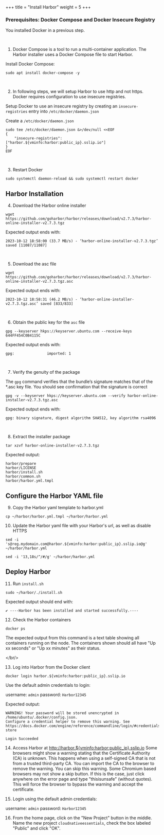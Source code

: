 +++
title = "Install Harbor"
weight = 5
+++

### Prerequisites: Docker Compose and Docker Insecure Registry

You installed Docker in a previous step.

<br/>

1. Docker Compose is a tool to run a multi-container application. The Harbor installer uses a Docker Compose file to start Harbor. 

Install Docker Compose:

```ctr:harbor
sudo apt install docker-compose -y
```

<br/>

2. In following steps, we will setup Harbor to use http and not https. Docker requires configuration to use insecure registries.

Setup Docker to use an insecure registry by creating an `insecure-registries` entry into `/etc/docker/daemon.json`

Create a `/etc/docker/daemon.json`

```ctr:harbor
sudo tee /etc/docker/daemon.json &>/dev/null <<EOF
{
    "insecure-registries": ["harbor.${vminfo:harbor:public_ip}.sslip.io"]
}
EOF
```

<br/>

3. Restart Docker

```ctr:harbor
sudo systemctl daemon-reload && sudo systemctl restart docker
```

## Harbor Installation

4. Download the Harbor online installer

```ctr:harbor
wget https://github.com/goharbor/harbor/releases/download/v2.7.3/harbor-online-installer-v2.7.3.tgz
```

Expected output ends with:

```shell
2023-10-12 18:58:00 (33.7 MB/s) - ‘harbor-online-installer-v2.7.3.tgz’ saved [11087/11087]
```

<br/>

5. Download the asc file

```ctr:harbor
wget https://github.com/goharbor/harbor/releases/download/v2.7.3/harbor-online-installer-v2.7.3.tgz.asc
```

Expected output ends with:

```shell
2023-10-12 18:58:31 (46.2 MB/s) - ‘harbor-online-installer-v2.7.3.tgz.asc’ saved [833/833]
```

<br/>

6. Obtain the public key for the `asc` file

```ctr:harbor
gpg --keyserver hkps://keyserver.ubuntu.com --receive-keys 644FF454C0B4115C
```

Expected output ends with:

```shell
gpg:               imported: 1
```

<br/>

7. Verify the genuity of the package

The `gpg` command verifies that the bundle’s signature matches that of the *.asc key file. You should see confirmation that the signature is correct

```ctr:harbor
gpg -v --keyserver hkps://keyserver.ubuntu.com --verify harbor-online-installer-v2.7.3.tgz.asc
```

Expected output ends with:

```shell
gpg: binary signature, digest algorithm SHA512, key algorithm rsa4096
```

<br/>

8. Extract the installer package

```ctr:harbor
tar xzvf harbor-online-installer-v2.7.3.tgz
```

Expected output:

```shell
harbor/prepare
harbor/LICENSE
harbor/install.sh
harbor/common.sh
harbor/harbor.yml.tmpl
```

## Configure the Harbor YAML file

9. Copy the Harbor yaml template to harbor.yml

```ctr:harbor
cp ~/harbor/harbor.yml.tmpl ~/harbor/harbor.yml
```

10. Update the Harbor yaml file with your Harbor's url, as well as disable HTTPS

```ctr:harbor
sed -i 's@reg.mydomain.com@harbor.${vminfo:harbor:public_ip}.sslip.io@g' ~/harbor/harbor.yml

sed -i '13,18s/^/#/g' ~/harbor/harbor.yml
```

## Deploy Harbor

11. Run `install.sh`
```ctr:harbor
sudo ~/harbor/./install.sh
```

Expected output should end with:
```shell
✔ ----Harbor has been installed and started successfully.----
```

12. Check the Harbor containers 
```ctr:harbor
docker ps
```

The expected output from this command is a text table showing all containers running on the node. 
The containers shown should all have "Up xx seconds" or "Up xx minutes" as their status.

</br/>

13. Log into Harbor from the Docker client

```ctr:harbor
docker login harbor.${vminfo:harbor:public_ip}.sslip.io
```

Use the default admin credentials to login:

   username: `admin`
   password: `Harbor12345`

Expected output:

```shell
WARNING! Your password will be stored unencrypted in /home/ubuntu/.docker/config.json.
Configure a credential helper to remove this warning. See
https://docs.docker.com/engine/reference/commandline/login/#credentials-store

Login Succeeded
```

14. Access Harbor at <a href="http://harbor.${vminfo:harbor:public_ip}.sslip.io">http://harbor.${vminfo:harbor:public_ip}.sslip.io</a>
Some browsers might show a warning stating that the Certificate Authority (CA) is unknown. This happens when using a self-signed CA that is not from a trusted third-party CA. You can import the CA to the browser to remove the warning. You can skip this warning. Some Chromium based browsers may not show a skip button. If this is the case, just click anywhere on the error page and type "thisisunsafe" (without quotes). This will force the browser to bypass the warning and accept the certificate.

15. Login using the default admin credentials:

   username: `admin`
   password: `Harbor12345`

16. From the home page, click on the "New Project" button in the middle. Name the new project `cloudnativeessentials`, check the box labeled "Public" and click "OK".